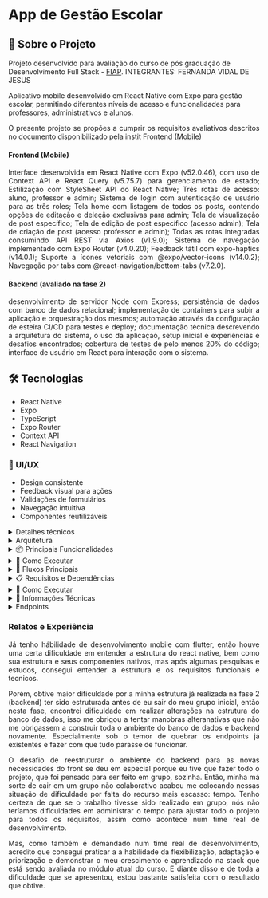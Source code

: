 # App de Gestão Escolar

## 📱 Sobre o Projeto

Projeto desenvolvido para avaliação do curso de pós graduação de Desenvolvimento Full Stack - [FIAP](https://postech.fiap.com.br/). 
INTEGRANTES:
FERNANDA VIDAL DE JESUS

Aplicativo mobile desenvolvido em React Native com Expo para gestão escolar, permitindo diferentes níveis de acesso e funcionalidades para professores, administrativos e alunos.



<div align="justify">
O presente projeto se propões a cumprir os requisitos avaliativos descritos no documento disponibilizado pela instit Frontend (Mobile)

#### Frontend (Mobile)
Interface desenvolvida em React Native com Expo (v52.0.46), com uso de Context API e React Query (v5.75.7) para gerenciamento de estado;
Estilização com StyleSheet API do React Native;
Três rotas de acesso: aluno, professor e admin;
Sistema de login com autenticação de usuário para as três roles;
Tela home com listagem de todos os posts, contendo opções de editação e deleção exclusivas para admin;
Tela de visualização de post específico;
Tela de edição de post específico (acesso admin);
Tela de criação de post (acesso professor e admin);
Todas as rotas integradas consumindo API REST via Axios (v1.9.0);
Sistema de navegação implementado com Expo Router (v4.0.20);
Feedback tátil com expo-haptics (v14.0.1);
Suporte a ícones vetoriais com @expo/vector-icons (v14.0.2);
Navegação por tabs com @react-navigation/bottom-tabs (v7.2.0).

#### Backend (avaliado na fase 2)
desenvolvimento de servidor Node com Express;
persistência de dados com banco de dados relacional;
implementação de containers para subir a aplicação e orquestração dos mesmos;
automação através da configuração de esteira CI/CD para testes e deploy;
documentação técnica descrevendo a arquitetura do sistema, o uso da aplicaçaõ, setup inicial e experiências e desafios encontrados;
cobertura de testes de pelo menos 20% do código;
interface de usuário em React para interação com o sistema.

## 🛠️ Tecnologias

- React Native
- Expo
- TypeScript
- Expo Router
- Context API
- React Navigation

### 🎨 UI/UX

- Design consistente
- Feedback visual para ações
- Validações de formulários
- Navegação intuitiva
- Componentes reutilizáveis

</div>

<details>
<summary>Detalhes técnicos</summary>

</details>

<details>
<summary>Arquitetura</summary>

### Estrutura de Diretórios
```
src/
├── app/                    # Páginas da aplicação (Expo Router)
│   ├── _layout.tsx        # Layout principal e configuração de rotas
│   ├── home.tsx           # Tela inicial
│   ├── login.tsx          # Tela de login
│   ├── register-teacher/  # Funcionalidades de professores
│   ├── edit-teacher/      # Edição de professores
│   ├── students/          # Gestão de alunos
│   ├── edit-profile/      # Edição de perfil
│   └── edit-post/         # Edição de posts
├── components/            # Componentes reutilizáveis
├── contexts/             # Contextos React (Auth, etc)
├── types/                # Definições de tipos TypeScript
└── utils/                # Funções utilitárias
```


### 🔐 Sistema de Autenticação

- Gerenciado pelo `AuthContext`
- Três níveis de acesso:
  - Administrativo
  - Professor
  - Aluno
- Persistência de sessão
- Rotas protegidas

### 👥 Controle de Acesso

#### Administrativo
- Visualização de todos os posts
- Gerenciamento de professores
- Edição e exclusão de posts
- Acesso à lista de docentes

#### Professor
- Visualização de posts
- Criação de posts
- Edição de posts
- Gerenciamento de alunos
- Edição do próprio perfil
- Cadastro de outros professores

#### Aluno
- Visualização de posts
- Acesso básico ao sistema

### 📝 Gestão de Conteúdo

- Sistema de posts com:
  - Título
  - Conteúdo
  - Autor
  - Data
- Funcionalidades de busca
- Paginação de conteúdo

</details>


<details>
<summary>📦 Principais Funcionalidades</summary>

### Autenticação
- Login com email/senha
- Identificação automática de roles
- Logout
- Persistência de sessão

### Gestão de Usuários
- Cadastro de professores
- Cadastro de alunos
- Edição de perfil
- Alteração de senha

### Posts
- Criação de posts
- Edição de posts (admin)
- Exclusão de posts (admin)
- Listagem paginada
- Busca por conteúdo

### Administrativo
- Gestão completa de professores
- Controle total sobre posts
- Dashboard administrativo

### Professores
- Gestão de alunos
- Criação de conteúdo
- Edição de perfil próprio

</details>

<details>
<summary>🚀 Como Executar</summary>

1. Clone o repositório
```bash
git clone [url-do-repositorio]
```

2. Instale as dependências
```bash
npm install
```

3. Suba o docker
```bash
docker-compose up -d --build
```

4. Execute o projeto
```bash
npx expo start
```
</details>
 
<details>
<summary>🔄 Fluxos Principais</summary>

## 🔄 Fluxos Principais

### Fluxo de Autenticação
1. Usuário acessa o app
2. Realiza login com email/senha
3. Sistema identifica a role
4. Redireciona para home específica

### Fluxo Administrativo
1. Login como admin
2. Acesso à lista de docentes
3. Gerenciamento de professores
4. Controle de posts

### Fluxo de Professor
1. Login como professor
2. Criação de posts
3. Gestão de alunos
4. Edição de perfil

### Fluxo de Aluno
1. Login como aluno
2. Visualização de posts
3. Navegação básica

## 📱 Telas Principais

- Login
- Home (específica por role)
- Lista de Professores
- Lista de Alunos
- Edição de Perfil
- Criação/Edição de Posts
- Cadastro de Professores/Alunos

## 🔒 Segurança

- Validação de inputs
- Proteção de rotas
- Controle de acesso por role
- Sanitização de dados
- Feedback de erros

## 🎯 Próximos Passos

- [ ] Implementação de testes
- [ ] Integração com backend
- [ ] Cache offline
- [ ] Notificações push
- [ ] Relatórios e analytics
- [ ] Melhorias de performance
- [ ] Temas dark/light
- [ ] Acessibilidade

</details>



<details>
<summary>📋 Requisitos e Dependências</summary>

### Requisitos do Sistema
- Node.js >= 18.0.0
- npm >= 9.0.0 ou Yarn >= 1.22.0
- Expo CLI >= 6.0.0
- iOS 13+ ou Android 6.0+
- Xcode 14+ (para desenvolvimento iOS)
- Android Studio (para desenvolvimento Android)

### Dependências Principais
```json
{
  "dependencies": {
    "expo": "~50.0.0",
    "expo-router": "~3.4.0",
    "expo-status-bar": "~1.11.1",
    "react": "18.2.0",
    "react-native": "0.73.2",
    "react-native-safe-area-context": "4.8.2",
    "react-native-screens": "~3.29.0",
    "@react-native-async-storage/async-storage": "1.21.0"
  },
  "devDependencies": {
    "@babel/core": "^7.20.0",
    "@types/react": "~18.2.45",
    "typescript": "^5.1.3"
  }
}
```

### Configuração do Ambiente

1. **Node.js e npm**
   ```bash
   # Verificar versão do Node
   node --version
   # Deve mostrar v18.x.x ou superior

   # Verificar versão do npm
   npm --version
   # Deve mostrar 9.x.x ou superior
   ```

2. **Expo CLI**
   ```bash
   # Instalar Expo CLI globalmenteA
   npm install -g expo-cli

   # Verificar instalação
   expo --version
   ```

3. **Configuração iOS (Mac apenas)**
   - Instalar Xcode via App Store
   - Instalar Command Line Tools
   ```bash
   xcode-select --install
   ```

4. **Configuração Android**
   - Instalar Android Studio
   - Configurar ANDROID_HOME
   - Criar/Configurar emulador Android

### Configuração das Variáveis de Ambiente Android

#### Linux/MacOS
1. Abra o arquivo de perfil do seu shell (`.bashrc`, `.zshrc`, etc.):
```bash
# Para bash
nano ~/.bashrc

# Para zsh
nano ~/.zshrc
```

2. Adicione as seguintes linhas ao final do arquivo:
```bash
# Android SDK
export ANDROID_SDK_ROOT=$HOME/Android/Sdk
export ANDROID_HOME=$HOME/Android/Sdk
export PATH=$PATH:$ANDROID_HOME/tools
export PATH=$PATH:$ANDROID_HOME/platform-tools
export PATH=$PATH:$ANDROID_HOME/emulator
```

3. Salve o arquivo e recarregue as configurações:
```bash
# Para bash
source ~/.bashrc

# Para zsh
source ~/.zshrc
```

4. Verifique se as variáveis foram configuradas corretamente:
```bash
echo $ANDROID_HOME
# Deve mostrar o caminho do SDK
```


#### Observações Importantes
- Certifique-se de que o caminho do SDK corresponde à sua instalação
- Em algumas instalações do Android Studio, o SDK pode estar em um local diferente
- Para encontrar o caminho correto do SDK:
  1. Abra o Android Studio
  2. Vá para Settings/Preferences
  3. Procure por "Android SDK" em System Settings
  4. Copie o "Android SDK Location"

#### Verificação da Configuração
```bash
# Deve listar os dispositivos conectados (incluindo emuladores)
adb devices

# Deve mostrar a versão do Android SDK Platform-Tools
adb --version
```

#### Se não funcionar, inicie o emulador manualmente:
```
emulator @Pixel_3a_API_34_extension_level_7_x86_64
```

### Variáveis de Ambiente
Crie um arquivo `.env` na raiz do projeto:
```env
API_URL=sua_url_api
ENV=development
```

### Instalação
```bash
# Clonar repositório
git clone [url-do-repositorio]

# Instalar dependências
npm install

# Instalar pods (iOS/Mac apenas)
cd ios && pod install && cd ..

# Iniciar aplicação
npx expo start
```

### Solução de Problemas Comuns

1. **Erro de versão do Node**
   ```bash
   nvm install 18
   nvm use 18
   ```

2. **Erro de dependências**
   ```bash
   rm -rf node_modules
   npm install
   ```

3. **Erro no Metro Bundler**
   ```bash
   npm start -- --reset-cache
   ```

4. **Erro no iOS**
   ```bash
   cd ios
   pod deintegrate
   pod install
   ```

</details>

<details>
<summary>🚀 Como Executar</summary>

1. Clone o repositório
```bash
git clone [url-do-repositorio]
```

2. Instale as dependências
```bash
npm install
```

3. Rode o seguintecomando para ver os emuladores disponíveis
```bash
emulator -list-avds
```bash

4. Inicie o emulador
```bash
emulator -avd Pixel_3a_API_34_extension_level_7_x86_64
```

5. Execute o projeto
```bash
npx expo start
```

</details>

<details>
<summary>🔧 Informações Técnicas</summary>

### Tecnologias Principais
- **React Native** com Expo (v52.0.46)
- **TypeScript**
- **Expo Router** (v4.0.20) para navegação
- **React Query** (@tanstack/react-query v5.75.7) para gerenciamento de estado
- **Axios** (v1.9.0) para requisições HTTP

### Sistema de Navegação
Utiliza uma combinação de bibliotecas modernas:
- **expo-router**: Sistema de arquivos baseado em navegação
- **react-navigation/native** (v7.0.14): Base da navegação
- **react-navigation/bottom-tabs** (v7.2.0): Navegação por tabs
- **expo-linking** (v7.0.5): Deep linking e URLs universais

### Componentes e UI
- **@expo/vector-icons** (v14.0.2): Ícones vetoriais
- **expo-constants** (v17.0.8): Constantes da plataforma
- **expo-font** (v13.0.4): Gerenciamento de fontes
- **expo-haptics** (v14.0.1): Feedback tátil
- **expo-system-ui** (v4.0.9): Interação com UI do sistema
- **expo-status-bar** (v2.0.1): Controle da barra de status
- **expo-splash-screen** (v0.29.24): Tela de splash
- **expo-web-browser** (v14.0.2): Funcionalidades de navegador

### Desenvolvimento e Testes
- **Jest** com preset jest-expo para testes
- **ESLint** para linting de código

### Scripts Disponíveis
```bash
# Iniciar o projeto
npm start              # ou: expo start

# Plataformas específicas
npm run android        # expo start --android
npm run ios           # expo start --ios
npm run web           # expo start --web

# Testes
npm test              # jest --watchAll

# Linting
npm run lint          # expo lint

# Reset do projeto
npm run reset-project # node ./scripts/reset-project.js
```

### Gerenciamento de Estado e Cache (@tanstack/react-query)
Configurado em `src/lib/queryClient.ts`:
```typescript
defaultOptions: {
  queries: {
    retry: 1,                        // Tenta refazer a requisição 1 vez em caso de erro
    staleTime: 1000 * 60 * 5,       // Dados considerados frescos por 5 minutos
    gcTime: 1000 * 60 * 30,         // Dados mantidos em cache por 30 minutos
    refetchOnWindowFocus: false,     // Não refaz requisição ao focar a janela
    refetchOnReconnect: true,        // Refaz requisição ao reconectar
  },
}
```

### Serviços de API (Axios)
Configurado em `src/services/api.ts`:
```typescript
const api = axios.create({
  baseURL: getBaseUrl(),     // URL base dinâmica baseada na plataforma
  timeout: 10000,            // Timeout de 10 segundos
});
```

#### Adaptação por Plataforma
- Android: `http://10.0.2.2:3000/api`
- iOS/outros: `http://localhost:3000/api`

#### Serviços Implementados
- **authService**: Autenticação de usuários
  - login (POST `/auth/${role}/login`)
- **postService**: Gerenciamento de posts
  - getPosts (GET `/post`)
  - getPostById (GET `/post/:id`)
  - createPost (POST `/post`)
  - updatePost (PUT `/post/:id`)
  - deletePost (DELETE `/post/:id`)
</details>
  
<details>
<summary>Endpoints</summary>

1- login: POST http://localhost:3000/api/$authType/login
   o authType pode ser professor ou admin

   body: {
      "email": "fernanda@escola.com" OU "admin@escola.com",
      "senha": "123456"
   }

1- lista de todas as postagens: GET http://localhost:3000/api/post

2- busca postagem por id: GET http://localhost:3000/api/post/1

3- criação de post: POST http://localhost:3000/api/post

    body: {
    "titulo": "Nova Postagem2",
    "subtitulo": "Conteúdo de prova",
    "conteudo": "Lorem ipsum...", 
    "idProfessor": "1",
    "idDisciplina": "1",
    "idSubdisciplina": "1"
    }

4- edição da postagem: PUT http://localhost:3000/api/post/1

    body: {
    "titulo" : "Nova Postagem alterada",
    "subtitulo" : "Conteúdo complementar",
    "conteudo" : "Lorem ipsum alterado..."
    }

5- lista de todas as postagens com dados do professor: GET http://localhost:3000/api/post/teacher

6- exclusão do post: DELETE http://localhost:3000/api/post/6

7- busca da postagem por termo: GET http://localhost:3000/api/post/search?term=Nova
</details>

### Relatos e Experiência

<div align="justify">
Já tenho hábilidade de desenvolvimento mobile com flutter, então houve uma certa dificuldade em entender a estrutura do react native, bem como sua estrutura e seus componentes nativos, mas após algumas pesquisas e estudos, consegui entender a estrutura e os requisitos funcionais e tecnicos.

Porém, obtive maior dificuldade por a minha estrutura já realizada na fase 2 (backend) ter sido estruturada antes de eu sair do meu grupo inicial, então nesta fase, encontrei dificuldade em realizar alterações na estrutura do banco de dados, isso me obrigou a tentar manobras alteranativas que não me obrigassem a construir toda o ambiente do banco de dados e backend novamente. Especialmente sob o temor de quebrar os endpoints já existentes e fazer com que tudo parasse de funcionar. 

O desafio de reestruturar o ambiente do backend para as novas necessidades do front se deu em especial porque eu tive que fazer todo o projeto, que foi pensado para ser feito em grupo, sozinha. Então, minha má sorte de cair em um grupo não colaborativo acabou me colocando nessas situação de dificuldade por falta do recurso mais escasso: tempo. Tenho certeza de que se o trabalho tivesse sido realizado em grupo, nós não teríamos dificuldades em administrar o tempo para ajustar todo o projeto para todos os requisitos, assim como acontece num time real de desenvolvimento. 

Mas, como também é demandado num time real de desenvolvimento, acredito que consegui praticar a a habilidade da flexibilização, adaptação e priorização e demonstrar o meu crescimento e aprendizado na stack que está sendo avaliada no módulo atual do curso. E diante disso e de toda a dificuldade que se apresentou, estou bastante satisfeita com o resultado que obtive.
</div>

